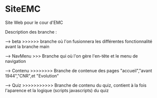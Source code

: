 # SiteEMC
Site Web pour le cour d'EMC

Description des branche : 

--> beta >>>>>> branche où l'on fusionnera les différentes fonctionnalité avant la branche main 

--> NavMenu >>> Branche qui où l'on gère l'en-tête et le menu de navigation

--> Contenu >>>>>>>> Branche de contenue des pages "accueil","avant 1944","CNR",et "Evolution"

--> Quiz >>>>>>>>>>> Branche de contenu du quiz, contient à la fois l'aparence et la logique (scripts javascripts) du quiz